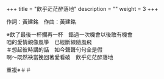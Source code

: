 +++
title = "飲乎茫茫醉落地"
description = ""
weight = 3
+++

作詞：黃建銘　作曲：黃建銘 

※飲了最後一杯擱再一杯　錯過一次機會以後敢有機會  
咱的愛情親像風箏　已經斷線隨風飛  
＃想起彼時講的話　如今聲聲句句全是假  
啊～既然袂當挽回著愛看破　飲乎茫茫醉落地  

重複※＃＃